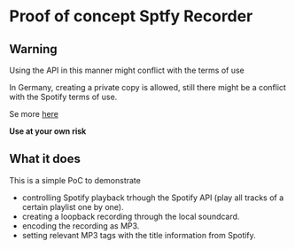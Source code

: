 # Proof of concept Sptfy Recorder

## Warning 
Using the API in this manner might conflict with the terms of use

In Germany, creating a private copy is allowed, still there might be a conflict with the Spotify terms of use.

Se more [here](https://praxistipps.chip.de/musik-legal-bei-spotify-aufnehmen-alle-infos-im-ueberblick_135696)

**Use at your own risk**

## What it does

This is a simple PoC to demonstrate 
- controlling Spotify playback trhough the Spotify API (play all tracks of a certain playlist one by one).
- creating a loopback recording through the local soundcard.
- encoding the recording as MP3.
- setting relevant MP3 tags with the title information from Spotify.

